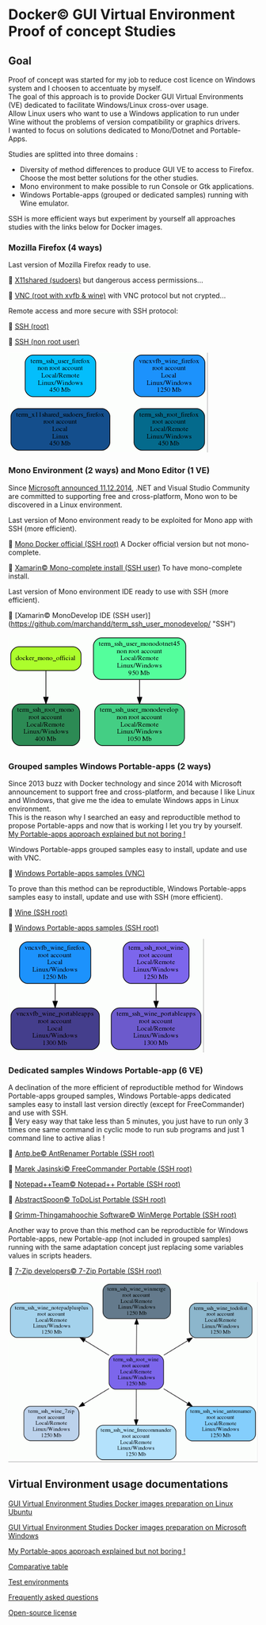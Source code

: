 # Docker:copyright: GUI Virtual Environment Proof of concept Studies

## Goal

Proof of concept was started for my job to reduce cost licence on Windows system and I choosen to accentuate by myself.  
The goal of this approach is to provide Docker GUI Virtual Environments (VE) dedicated to facilitate Windows/Linux cross-over usage.  
Allow Linux users who want to use a Windows application to run under Wine without the problems of version compatibility or graphics drivers.  
I wanted to focus on solutions dedicated to Mono/Dotnet and Portable-Apps.

Studies are splitted into three domains : 
- Diversity of method differences to produce GUI VE to access to Firefox. Choose the most better solutions for the other studies.  
- Mono environment to make possible to run Console or Gtk applications.
- Windows Portable-apps (grouped or dedicated samples) running with Wine emulator.
 
SSH is more efficient ways but experiment by yourself all approaches studies with the links below for Docker images.

### Mozilla Firefox (4 ways)

Last version of Mozilla Firefox ready to use.

:checkered_flag: [X11shared (sudoers)](https://github.com/marchandd/term_x11shared_sudoers_firefox/ "X11shared") but dangerous access permissions... 

:checkered_flag: [VNC (root with xvfb & wine)](https://github.com/marchandd/vncxvfb_wine_firefox/ "VNC") with VNC protocol but not crypted... 

Remote access and more secure with SSH protocol:

:checkered_flag: [SSH (root)](https://github.com/marchandd/term_ssh_root_firefox/ "SSH") 

:checkered_flag: [SSH (non root user)](https://github.com/marchandd/term_ssh_user_firefox/ "SSH") 

![Graph1](graph1.gif)

### Mono Environment (2 ways) and Mono Editor (1 VE)

Since [Microsoft announced 11.12.2014](http://news.microsoft.com/2014/11/12/microsoft-takes-net-open-source-and-cross-platform-adds-new-development-capabilities-with-visual-studio-2015-net-2015-and-visual-studio-online/ "Microsoft announce"), .NET and Visual Studio Community are committed to supporting free and cross-platform, Mono won to be discovered in a Linux environment.  

Last version of Mono environment ready to be exploited for Mono app with SSH (more efficient).

:checkered_flag: [Mono Docker official (SSH root)](https://github.com/marchandd/term_ssh_root_mono/ "SSH") A Docker official version but not mono-complete. 

:checkered_flag: [Xamarin:copyright: Mono-complete install (SSH user)](https://github.com/marchandd/term_ssh_user_monodotnet45/ "SSH") To have mono-complete install.

Last version of Mono environment IDE ready to use with SSH (more efficient).

:checkered_flag: [Xamarin:copyright: MonoDevelop IDE (SSH user)] (https://github.com/marchandd/term_ssh_user_monodevelop/ "SSH")

![Graph2](graph2.gif)

### Grouped samples Windows Portable-apps (2 ways)

Since 2013 buzz with Docker technology and since 2014 with Microsoft announcement to support free and cross-platform, and because I like Linux and Windows, that give me the idea to emulate Windows apps in Linux environment.  
This is the reason why I searched an easy and reproductible method to propose Portable-apps and now that is working I let you try by yourself.  
[My Portable-apps approach explained but not boring !](https://github.com/marchandd/docker_index/blob/master/docs/portable-apps.md "Portable-apps")

Windows Portable-apps grouped samples easy to install, update and use with VNC.

:checkered_flag: [Windows Portable-apps samples (VNC)](https://github.com/marchandd/vncxvfb_wine_portableapps/ "VNC") 

To prove than this method can be reproductible, Windows Portable-apps samples easy to install, update and use with SSH (more efficient).

:checkered_flag: [Wine (SSH root)](https://github.com/marchandd/term_ssh_root_wine/ "SSH")

:checkered_flag: [Windows Portable-apps samples (SSH root)](https://github.com/marchandd/term_ssh_wine_portableapps/ "SSH")

![Graph3](graph3.gif)

### Dedicated samples Windows Portable-app (6 VE)

A declination of the more efficient of reproductible method for Windows Portable-apps grouped samples, Windows Portable-apps dedicated samples easy to install last version directly (except for FreeCommander) and use with SSH.  
:star2: Very easy way that take less than 5 minutes, you just have to run only 3 times one same command in cyclic mode to run sub programs and just 1 command line to active alias !

:checkered_flag: [Antp.be:copyright: AntRenamer Portable (SSH root)](https://github.com/marchandd/term_ssh_wine_antrenamer/ "SSH") 

:checkered_flag: [Marek Jasinski:copyright: FreeCommander Portable (SSH root)](https://github.com/marchandd/term_ssh_wine_freecommander/ "SSH")  

:checkered_flag: [Notepad++Team:copyright: Notepad++ Portable (SSH root)](https://github.com/marchandd/term_ssh_wine_notepadplusplus/ "SSH") 

:checkered_flag: [AbstractSpoon:copyright: ToDoList Portable (SSH root)](https://github.com/marchandd/term_ssh_wine_todolist/ "SSH") 

:checkered_flag: [Grimm-Thingamahoochie Software:copyright: WinMerge Portable (SSH root)](https://github.com/marchandd/term_ssh_wine_winmerge/ "SSH") 

Another way to prove than this method can be reproductible for Windows Portable-apps, new Portable-app (not included in grouped samples) running with the same adaptation concept just replacing some variables values in scripts headers.

:checkered_flag: [7-Zip developers:copyright: 7-Zip Portable (SSH root)](https://github.com/marchandd/term_ssh_wine_7zip/ "SSH") 

![Graph4](graph4.gif)

## Virtual Environment usage documentations

[GUI Virtual Environment Studies Docker images preparation on Linux Ubuntu](https://github.com/marchandd/docker_index/blob/master/docs/ubuntu_docker.md "Ubuntu Docker install")

[GUI Virtual Environment Studies Docker images preparation on Microsoft Windows](https://github.com/marchandd/docker_index/blob/master/docs/windows_docker.md "Windows Docker install")

[My Portable-apps approach explained but not boring !](https://github.com/marchandd/docker_index/blob/master/docs/portable-apps.md "Portable-apps")

[Comparative table](https://github.com/marchandd/docker_index/blob/master/docs/comparative_table.md "Comparison")

[Test environments](https://github.com/marchandd/docker_index/blob/master/docs/test_environments.md "Tests")

[Frequently asked questions](https://github.com/marchandd/docker_index/blob/master/docs/faq.md "FAQ")

[Open-source license](LICENSE "License")
